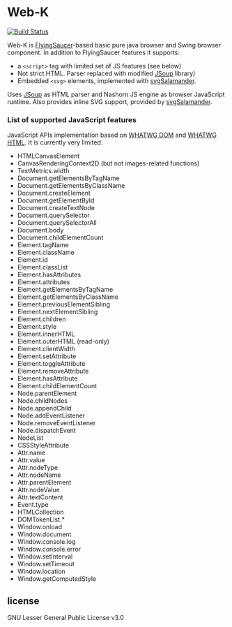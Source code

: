 # Web-K
[![Build Status](https://travis-ci.org/Earnix/Web-K.svg?branch=master)](https://travis-ci.org/Earnix/Web-K)

Web-K is [FlyingSaucer](https://github.com/flyingsaucerproject/flyingsaucer)-based basic pure java browser and Swing browser component. In addition to FlyingSaucer features it supports:
* a `<script>` tag with limited set of JS features (see below)
* Not strict HTML. Parser replaced with modified [JSoup](https://github.com/jhy/jsoup) library)
* Embedded `<svg>` elements, implemented with [svgSalamander](https://github.com/blackears/svgSalamander).
  
Uses [JSoup](https://github.com/jhy/jsoup) as HTML parser and Nashorn JS engine as browser JavaScript runtime. Also provides inline SVG support, provided by [svgSalamander](https://github.com/blackears/svgSalamander).

### List of supported JavaScript features
JavaScript APIs implementation based on [WHATWG DOM](https://dom.spec.whatwg.org/) and [WHATWG HTML](specification). It is currently very limited.
* HTMLCanvasElement
* CanvasRenderingContext2D (but not images-related functions)
* TextMetrics.width
* Document.getElementsByTagName
* Document.getElementsByClassName
* Document.createElement
* Document.getElementById
* Document.createTextNode
* Document.querySelector
* Document.querySelectorAll
* Document.body
* Document.childElementCount
* Element.tagName
* Element.className
* Element.id
* Element.classList
* Element.hasAttributes
* Element.attributes
* Element.getElementsByTagName
* Element.getElementsByClassName
* Element.previousElementSibling
* Element.nextElementSibling
* Element.children
* Element.style
* Element.innerHTML
* Element.outerHTML (read-only)
* Element.clientWidth
* Element.setAttribute
* Element.toggleAttribute
* Element.removeAttribute
* Element.hasAttribute
* Element.childElementCount
* Node.parentElement
* Node.childNodes
* Node.appendChild
* Node.addEventListener
* Node.removeEventListener
* Node.dispatchEvent
* NodeList
* CSSStyleAttribute
* Attr.name
* Attr.value
* Attr.nodeType
* Attr.nodeName
* Attr.parentElement
* Attr.nodeValue
* Attr.textContent
* Event.type
* HTMLCollection
* DOMTokenList.*
* Window.onload
* Window.document
* Window.console.log
* Window.console.error
* Window.setInterval
* Window.setTimeout
* Window.location
* Window.getComputedStyle

## license
GNU Lesser General Public License v3.0
